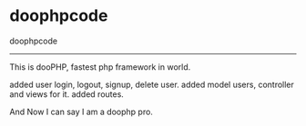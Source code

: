 doophpcode
==========

doophpcode


------
This is dooPHP, fastest php framework in world.

added user login, logout, signup, delete user. 
added model users, controller and views for it.
added routes.

And Now I can say I am a doophp pro.
